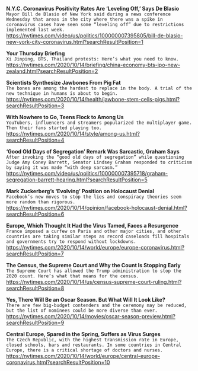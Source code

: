 **N.Y.C. Coronavirus Positivity Rates Are ‘Leveling Off,’ Says De Blasio**\
`Mayor Bill de Blasio of New York said during a news conference Wednesday that areas in the city where there was a spike in coronavirus cases have seen some “leveling off” due to restrictions implemented last week.`\
https://nytimes.com/video/us/politics/100000007395805/bill-de-blasio-new-york-city-coronavirus.html?searchResultPosition=1

**Your Thursday Briefing**\
`Xi Jinping, BTS, Thailand protests: Here’s what you need to know.`\
https://nytimes.com/2020/10/14/briefing/china-economy-bts-ipo-new-zealand.html?searchResultPosition=2

**Scientists Synthesize Jawbones From Pig Fat**\
`The bones are among the hardest to replace in the body. A trial of the new technique in humans is about to begin.`\
https://nytimes.com/2020/10/14/health/jawbone-stem-cells-pigs.html?searchResultPosition=3

**With Nowhere to Go, Teens Flock to Among Us**\
`YouTubers, influencers and streamers popularized the multiplayer game. Then their fans started playing too.`\
https://nytimes.com/2020/10/14/style/among-us.html?searchResultPosition=4

**‘Good Old Days of Segregation’ Remark Was Sarcastic, Graham Says**\
`After invoking the “good old days of segregation” while questioning Judge Amy Coney Barrett, Senator Lindsey Graham responded to criticism by saying it was made “with deep sarcasm.”`\
https://nytimes.com/video/us/politics/100000007395718/graham-segregation-barrett-hearing.html?searchResultPosition=5

**Mark Zuckerberg’s ‘Evolving’ Position on Holocaust Denial**\
`Facebook’s new moves to stop the lies and conspiracy theories seem more random than rigorous.`\
https://nytimes.com/2020/10/14/opinion/facebook-holocaust-denial.html?searchResultPosition=6

**Europe, Which Thought It Had the Virus Tamed, Faces a Resurgence**\
`France imposed a curfew on Paris and other major cities, and other countries are taking similar steps as record caseloads fill hospitals and governments try to respond without lockdowns.`\
https://nytimes.com/2020/10/14/world/europe/europe-coronavirus.html?searchResultPosition=7

**The Census, the Supreme Court and Why the Count Is Stopping Early**\
`The Supreme Court has allowed the Trump administration to stop the 2020 count. Here’s what that means for the census.`\
https://nytimes.com/2020/10/14/us/census-supreme-court-ruling.html?searchResultPosition=8

**Yes, There Will Be an Oscar Season. But What Will It Look Like?**\
`There are few big-budget contenders and the ceremony may be reduced, but the list of nominees could be more diverse than ever.`\
https://nytimes.com/2020/10/14/movies/oscar-season-preview.html?searchResultPosition=9

**Central Europe, Spared in the Spring, Suffers as Virus Surges**\
`The Czech Republic, with the highest transmission rate in Europe, closed schools, bars and restaurants. In some countries in Central Europe, there is a critical shortage of doctors and nurses.`\
https://nytimes.com/2020/10/14/world/europe/central-europe-coronavirus.html?searchResultPosition=10

